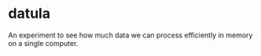# datula

An experiment to see how much data we can process efficiently in memory on a single computer.
